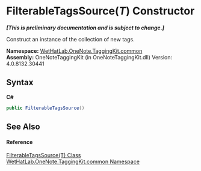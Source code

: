 # FilterableTagsSource(*T*) Constructor 
 _**\[This is preliminary documentation and is subject to change.\]**_

Construct an instance of the collection of new tags.

**Namespace:**&nbsp;<a href="bcdbab9c-63d1-48a4-6937-af53fb8d9a55">WetHatLab.OneNote.TaggingKit.common</a><br />**Assembly:**&nbsp;OneNoteTaggingKit (in OneNoteTaggingKit.dll) Version: 4.0.8132.30441

## Syntax

**C#**<br />
``` C#
public FilterableTagsSource()
```


## See Also


#### Reference
<a href="28893a73-9a5f-2c27-973b-3132ca8cebcc">FilterableTagsSource(T) Class</a><br /><a href="bcdbab9c-63d1-48a4-6937-af53fb8d9a55">WetHatLab.OneNote.TaggingKit.common Namespace</a><br />